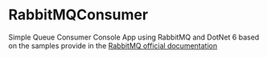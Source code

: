 # RabbitMQConsumer
Simple Queue Consumer Console App using RabbitMQ and DotNet 6
based on the samples provide in the [RabbitMQ official documentation](https://www.rabbitmq.com/tutorials/tutorial-one-dotnet.html)
